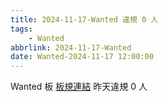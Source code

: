```yaml
---
title: 2024-11-17-Wanted 違規 0 人
tags:
    - Wanted
abbrlink: 2024-11-17-Wanted
date: Wanted-2024-11-17 12:00:00
---
```

Wanted 板 [板規連結](https://www.ptt.cc/bbs/Wanted/M.1608829773.A.D3B.html)
昨天違規 0 人
